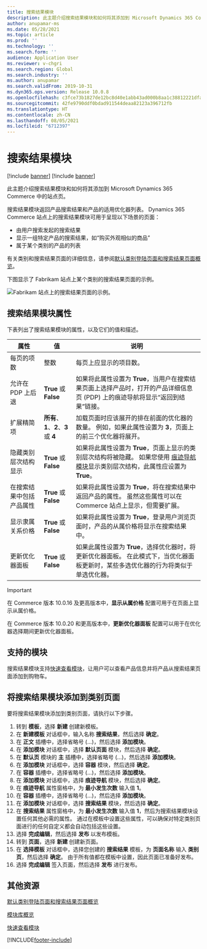 ```yaml
---
title: 搜索结果模块
description: 此主题介绍搜索结果模块和如何将其添加到 Microsoft Dynamics 365 Commerce 中的站点页。
author: anupamar-ms
ms.date: 05/28/2021
ms.topic: article
ms.prod: ''
ms.technology: ''
ms.search.form: ''
audience: Application User
ms.reviewer: v-chgri
ms.search.region: Global
ms.search.industry: ''
ms.author: anupamar
ms.search.validFrom: 2019-10-31
ms.dyn365.ops.version: Release 10.0.8
ms.openlocfilehash: c3fce73b1827de12bc8d40e1abb43ad000b8aa1c38812221dfae95010513ede1
ms.sourcegitcommit: 42fe9790ddf0bdad911544deaa82123a396712fb
ms.translationtype: HT
ms.contentlocale: zh-CN
ms.lasthandoff: 08/05/2021
ms.locfileid: "6712397"
---
```

# <a name="search-results-module"></a>搜索结果模块

[!include [banner](includes/banner.md)]
[!include [banner](includes/preview-banner.md)]

此主题介绍搜索结果模块和如何将其添加到 Microsoft Dynamics 365 Commerce 中的站点页。

搜索结果模块返回产品搜索结果和产品的适用优化器列表。 Dynamics 365 Commerce 站点上的搜索结果模块可用于呈现以下场景的页面：

- 由用户搜索发起的搜索结果
- 显示一组特定产品的搜索结果，如“购买外观相似的商品”
- 属于某个类别的产品的列表

有关类别和搜索结果页面的详细信息，请参阅[默认类别登陆页面和搜索结果页面概览](category-search-page-overview.md)。

下图显示了 Fabrikam 站点上某个类别的搜索结果页面的示例。

![Fabrikam 站点上的搜索结果页面的示例。](./media/SimpleCategoryLandingDressCategory.png)

## <a name="search-results-module-properties"></a>搜索结果模块属性

下表列出了搜索结果模块的属性，以及它们的值和描述。

| 属性 | 值 | 说明 |
|----------|--------|-------------|
| 每页的项数 | 整数 | 每页上应显示的项目数。 |
| 允许在 PDP 上后退 | **True** 或 **False** | 如果将此属性设置为 **True**，当用户在搜索结果页面上选择产品时，打开的产品详细信息页 (PDP) 上的痕迹导航将显示“返回到结果”链接。 |
| 扩展精简项 | **所有**、**1**、**2**、**3** 或 **4** | 加载页面时应该展开的排在前面的优化器的数量。 例如，如果此属性设置为 **3**，页面上的前三个优化器将展开。 |
| 隐藏类别层次结构显示 | **True** 或 **False** | 如果将此属性设置为 **True**，页面上显示的类别层次结构将被隐藏。 如果您使用 [痕迹导航模块](add-breadcrumb.md)显示类别层次结构，此属性应设置为 **True**。|
| 在搜索结果中包括产品属性 | **True** 或 **False** | 如果将此属性设置为 **True**，将在搜索结果中返回产品的属性。 虽然这些属性可以在 Commerce 站点上显示，但需要扩展。|
| 显示隶属关系价格 | **True** 或 **False** | 如果将此属性设置为 **True**，登录用户浏览页面时，产品的从属价格将显示在搜索结果中。 |
| 更新优化器面板 | **True** 或 **False** | 如果此属性设置为 **True**，选择优化器时，将更新优化器面板。 在此模式下，当优化器面板更新时，某些多选优化器的行为将类似于单选优化器。 |

> [!IMPORTANT]
> 在 Commerce 版本 10.0.16 及更高版本中，**显示从属价格** 配置可用于在页面上显示从属价格。
>
> 在 Commerce 版本 10.0.20 和更高版本中，**更新优化器面板** 配置可以用于在优化器选择期间更新优化器面板。

## <a name="supported-modules"></a>支持的模块

搜索结果模块支持[快速查看模块](quick-view-module.md)，让用户可以查看产品信息并将产品从搜索结果页面添加到购物车。

## <a name="add-a-search-results-module-to-a-category-page"></a>将搜索结果模块添加到类别页面

要将搜索结果模块添加到类别页面，请执行以下步骤。

1. 转到 **模板**，选择 **新建** 创建新模板。
1. 在 **新建模板** 对话框中，输入名称 **搜索结果**，然后选择 **确定**。
1. 在 **正文** 插槽中，选择省略号 (...)，然后选择 **添加模块**。
1. 在 **添加模块** 对话框中，选择 **默认页面** 模块，然后选择 **确定**。
1. 在 **默认页** 模块的 **主** 插槽中，选择省略号 (...)，然后选择 **添加模块**。
1. 在 **添加模块** 对话框中，选择 **容器** 模块，然后选择 **确定**。
1. 在 **容器** 插槽中，选择省略号 (...)，然后选择 **添加模块**。
1. 在 **添加模块** 对话框中，选择 **痕迹导航** 模块，然后选择 **确定**。
1. 在 **痕迹导航** 属性窗格中，为 **最小发生次数** 输入值 **1**。
1. 在 **容器** 插槽中，选择省略号 (...)，然后选择 **添加模块**。
1. 在 **添加模块** 对话框中，选择 **搜索结果** 模块，然后选择 **确定**。
1. 在 **搜索结果** 属性窗格中，为 **最小发生次数** 输入值 **1**，然后为搜索结果模块设置任何其他必需的属性。 通过在模板中设置这些属性，可以确保对特定类别页面进行的任何自定义都会自动包括这些设置。
1. 选择 **完成编辑**，然后选择 **发布** 以发布模板。
1. 转到 **页面**，选择 **新建** 创建新页面。
1. 在 **选择模板** 对话框中，选择您创建的 **搜索结果** 模板，为 **页面名称** 输入 **类别页**，然后选择 **确定**。 由于所有值都在模板中设置，因此页面已准备好发布。
1. 选择 **完成编辑** 签入页面，然后选择 **发布** 进行发布。

## <a name="additional-resources"></a>其他资源

[默认类别登陆页面和搜索结果页面概览](category-search-page-overview.md)

[模块库概览](starter-kit-overview.md)

[快速查看模块](quick-view-module.md)


[!INCLUDE[footer-include](../includes/footer-banner.md)]

